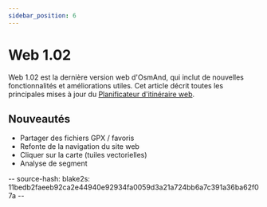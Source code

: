 ```yaml
---
sidebar_position: 6
---
```


# Web 1.02

Web 1.02 est la dernière version web d'OsmAnd, qui inclut de nouvelles fonctionnalités et améliorations utiles. Cet article décrit toutes les principales mises à jour du [Planificateur d'itinéraire web](../user/plan-route/web.md).


## Nouveautés

- Partager des fichiers GPX / favoris
- Refonte de la navigation du site web
- Cliquer sur la carte (tuiles vectorielles)
- Analyse de segment

-- source-hash: blake2s: 11bedb2faeeb92ca2e44940e92934fa0059d3a21a724bb6a7c391a36ba62f07a --
